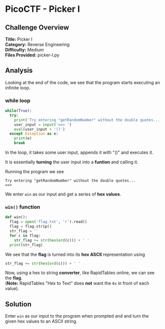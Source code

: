 # PicoCTF - Picker I

## Challenge Overview
**Title:** Picker I  
**Category:** Reverse Engineering  
**Difficulty:** Medium  
**Files Provided:** picker-I.py

## Analysis
Looking at the end of the code, we see that the program starts executing an infinite loop.
### while loop
```python
while(True):
  try:
    print('Try entering "getRandomNumber" without the double quotes...')
    user_input = input('==> ')
    eval(user_input + '()')
  except Exception as e:
    print(e)
    break
```

In the loop, it takes some user input, appends it with "()" and executes it.

It is essentially **turning** the user input into a **funtion** and calling it.

Running the program we see
```
Try entering "getRandomNumber" without the double quotes...
==>
```

We enter `win` as our input and get a series of **hex values**.

### `win()` function
```python
def win():
  flag = open('flag.txt', 'r').read()
  flag = flag.strip()
  str_flag = ''
  for c in flag:
    str_flag += str(hex(ord(c))) + ' '
  print(str_flag)
```
We see that the **flag** is turned into its **hex ASCII** representation using 
```python
str_flag += str(hex(ord(c))) + ' '
```

Now, using a hex to string **converter**, like RapidTables online, we can see the **flag**.  
(**Note:** RapidTables "Hex to Text" does **not** want the `0x` in front of each value).

## Solution
Enter `win` as our input to the program when prompted and and turn the given hex values to an ASCII string.